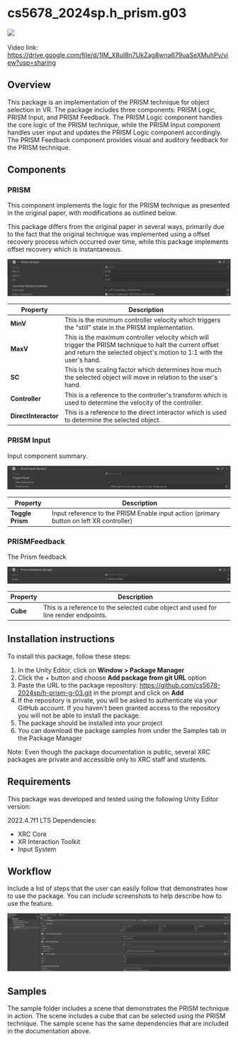 # cs5678_2024sp.h_prism.g03

![](images/overview.gif)

 Video link: https://drive.google.com/file/d/1IM_X8uI8n7UkZag8wna679uaSeXMuhPv/view?usp=sharing



## Overview
This package is an implementation of the PRISM technique for object selection in VR. The package includes three components: PRISM Logic, PRISM Input, and PRISM Feedback. The PRISM Logic component handles the core logic of the PRISM technique, while the PRISM Input component handles user input and updates the PRISM Logic component accordingly. The PRISM Feedback component provides visual and auditory feedback for the PRISM technique.

## Components


### PRISM
This component implements the logic for the PRISM technique as presented in the original paper, with modifications as outlined below.

This package differs from the original paper in several ways, primarily due to the fact that the original technique was implemented using a offset recovery process which occurred over time, while this package implements offset recovery which is instantaneous.

![](images/logic.png)

| **Property** | **Description**                                                                                                                                                                |
|--------------|--------------------------------------------------------------------------------------------------------------------------------------------------------------------------------|
| **MinV**     | This is the minimum controller velocity which triggers the "still" state in the PRISM implementation.                                                                          |
| **MaxV**     | This is the maximum controller velocity which will trigger the PRISM technique to halt the current offset and return the selected object's motion to 1:1 with the user's hand. |
| **SC**      | This is the scaling factor which determines how much the selected object will move in relation to the user's hand.                                                             |
 | **Controller** | This is a reference to the controller's transform which is used to determine the velocity of the controller.                                                                 |
| **DirectInteractor** | This is a reference to the direct interactor which is used to determine the selected object.                                                                                   |


### PRISM Input 
Input component summary.

![](images/input.png)

| **Property**     | **Description**                                                                         |
|------------------|-----------------------------------------------------------------------------------------|
| **Toggle Prism** | Input reference to the PRISM Enable input action (primary button on left XR controller) |


### PRISMFeedback
The Prism feedback 

![](images/feedback.png)

| **Property** | **Description**                                                                     |
|--------------|-------------------------------------------------------------------------------------|
| **Cube**     | This is a reference to the selected cube object and used for line render endpoints. |


## Installation instructions
To install this package, follow these steps:
1. In the Unity Editor, click on **Window > Package Manager**
2. Click the + button and choose **Add package from git URL** option
3. Paste the URL to the package repository: https://github.com/cs5678-2024sp/h-prism-g-03.git in the prompt and click on **Add** 
4. If the repository is private, you will be asked to authenticate via your GitHub account. If you haven't been granted access to the repository you will not be able to install the package.
5. The package should be installed into your project
6. You can download the package samples from under the Samples tab in the Package Manager

Note: Even though the package documentation is public, several XRC packages are private and accessible only to XRC staff and students.

## Requirements
This package was developed and tested using the following Unity Editor version:

2022.4.7f1 LTS
Dependencies:
* XRC Core
* XR Interaction Toolkit
* Input System

## Workflow

Include a list of steps that the user can easily follow that demonstrates how to use the package. You can include screenshots to help describe how to use the feature.

![](images/workflow.png)

## Samples

The sample folder includes a scene that demonstrates the PRISM technique in action. The scene includes a cube that can be selected using the PRISM technique. The sample scene has the same dependencies that are included in the documentation above.
